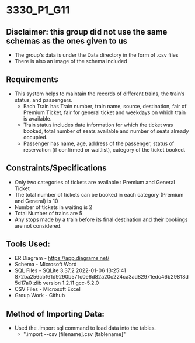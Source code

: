# 3330_P1_G11
## Disclaimer:  this group did not use the same schemas as the ones given to us
- The group's data is under the Data directory in the form of .csv files
- There is also an image of the schema included

## Requirements
- This system helps to maintain the records of different trains, the train’s status, and passengers. 
  - Each Train has Train number, train name, source, destination, fair of Premium Ticket, fair for general ticket and weekdays on which train is available. 
  - Train status includes date information for which the ticket was booked, total number of seats available and number of seats already occupied. 
  - Passenger has name, age, address of the passenger, status of reservation (if confirmed or waitlist), category of the ticket booked.

## Constraints/Specifications
  - Only two categories of tickets are available : Premium and General Ticket 
  - The total number of tickets can be booked in each category (Premium and General) is 10 
  - Number of tickets in waiting is 2 
  - Total Number of trains are 5 
  - Any stops made by a train before its final destination and their bookings are not considered. 

## Tools Used:
- ER Diagram - https://app.diagrams.net/
- Schema - Microsoft Word
- SQL Files - SQLite 3.37.2 2022-01-06 13:25:41 872ba256cbf61d9290b571c0e6d82a20c224ca3ad82971edc46b29818d5d17a0
              zlib version 1.2.11
              gcc-5.2.0
- CSV Files - Microsoft Excel
- Group Work - Github

## Method of Importing Data:
- Used the .import sql command to load data into the tables.
  - ".import --csv [filename].csv [tablename]"
